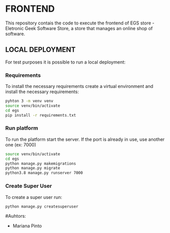 # FRONTEND

This repository contais the code to execute the frontend of EGS store - Eletronic Geek Software Store, a store that manages an online shop of software.

## LOCAL DEPLOYMENT

For test purposes it is possible to run a local deployment:

### Requirements
To install the necessary requirements create a virtual environment and install the necessary requirements:

```bash
pyhton 3 -m venv venv
source venv/bin/activate
cd egs
pip install -r requirements.txt
```


### Run platform
To run the platform start the server. If the port is already in use, use another one (ex: 7000)

```bash
source venv/bin/activate
cd egs
python manage.py makemigrations
python manage.py migrate
python3.8 manage.py runserver 7000
```

### Create Super User
To create a super user run:

```bash
python manage.py createsuperuser
```

#Auhtors:
- Mariana Pinto
